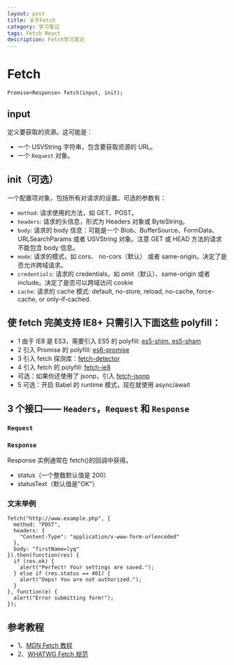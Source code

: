 ```yaml
---
layout: post
title: 关于Fetch
category: 学习笔记
tags: Fetch React
description: Fetch学习笔记
---
```


# Fetch

    Promise<Response> fetch(input, init);

## input

定义要获取的资源。这可能是：

- 一个 USVString 字符串，包含要获取资源的 URL。
- 一个 `Request` 对象。

## init（可选）

一个配置项对象，包括所有对请求的设置。可选的参数有：

- `method`: 请求使用的方法，如 GET、POST。
- `headers`: 请求的头信息，形式为 Headers 对象或 ByteString。
- `body`: 请求的 body 信息：可能是一个 Blob、BufferSource、FormData、URLSearchParams 或者 USVString 对象。注意 GET 或 HEAD 方法的请求不能包含 body 信息。
- `mode`: 请求的模式，如 cors、 no-cors（默认） 或者 same-origin。决定了是否允许跨域请求。
- `credentials`: 请求的 credentials，如 omit（默认）、same-origin 或者 include。决定了是否可以跨域访问 cookie
- `cache`: 请求的 cache 模式: default, no-store, reload, no-cache, force-cache, or only-if-cached.

## 使 fetch 完美支持 IE8+ 只需引入下面这些 polyfill：

- 1 由于 IE8 是 ES3，需要引入 ES5 的 polyfill: [es5-shim, es5-sham](https://github.com/es-shims/es5-shim)
- 2 引入 Promise 的 polyfill: [es6-promise](https://github.com/stefanpenner/es6-promise)
- 3 引入 fetch 探测库：[fetch-detector](https://github.com/camsong/fetch-detector)
- 4 引入 fetch 的 polyfill: [fetch-ie8](https://github.com/camsong/fetch-ie8)
- 可选：如果你还使用了 jsonp，引入 [fetch-jsonp](https://github.com/camsong/fetch-jsonp)
- 5 可选：开启 Babel 的 runtime 模式，现在就使用 async/await

## 3 个接口—— `Headers`，`Request` 和 `Response`

### `Request`

### `Response`

Response 实例通常在 fetch()的回调中获得。

- status（一个整数默认值是 200）
- statusText（默认值是"OK"）

### 文末举例

    fetch("http://www.example.php", {
      method: "POST",
      headers: {
        "Content-Type": "application/x-www-form-urlencoded"
      },
      body: "firstName=lyq"
    }).then(function(res) {
      if (res.ok) {
        alert("Perfect! Your settings are saved.");
      } else if (res.status == 401) {
        alert("Oops! You are not authorized.");
      }
    }, function(e) {
      alert("Error submitting form!");
    });

## 参考教程

- 1、[MDN Fetch 教程](https://developer.mozilla.org/zh-CN/docs/Web/API/GlobalFetch/fetch)
- 2、[WHATWG Fetch 规范](https://fetch.spec.whatwg.org/)

